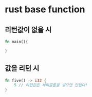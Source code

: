 # rust base function

## 리턴값이 없을 시

```rs
fn main(){

}
```

## 값을 리턴 시

```rs
fn five() -> i32 {
    5 // 리턴값은 세미콜론을 넣으면 안된다!
}
```
